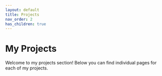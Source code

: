 ```yaml
---
layout: default
title: Projects
nav_order: 2
has_children: true
---
```


# My Projects

Welcome to my projects section! Below you can find individual pages for each of my projects.
